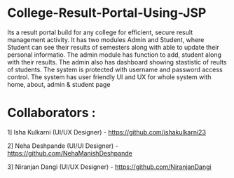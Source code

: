 # College-Result-Portal-Using-JSP
Its a result portal build for any college for efficient, secure result management activity.
It has two modules Admin and Student, where Student can see their results of semesters along with able to update their personal informatio. The admin module has function to add, student along with their results.
The admin also has dashboard showing stastistic of reults of students. The system is protected with username and password access control.
The system has user friendly UI and UX for whole system with home, about, admin & student page 
#  Collaborators :
1] Isha Kulkarni (UI/UX Designer) - https://github.com/ishakulkarni23  

2] Neha Deshpande (UI/UI Designer) - https://github.com/NehaManishDeshpande  

3] Niranjan Dangi (UI/UX Designer) - https://github.com/NiranjanDangi
